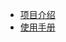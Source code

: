 * [项目介绍](/zh-cn/truedei-swagger-plugin/README)
* [使用手册](/zh-cn/truedei-swagger-plugin/project_introduction.md)
